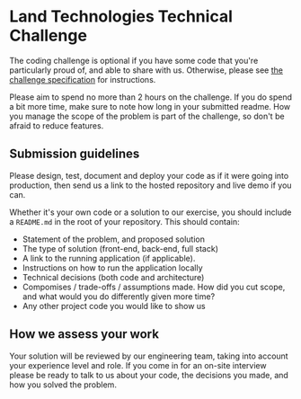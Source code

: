 # Land Technologies Technical Challenge

The coding challenge is optional if you have some code that you're particularly proud of, and able to share with us. Otherwise, please see [the challenge specification](sold-price-map.md) for instructions.

Please aim to spend no more than 2 hours on the challenge. If you do spend a bit more time, make sure to note how long in your submitted readme. How you manage the scope of the problem is part of the challenge, so don't be afraid to reduce features.

## Submission guidelines

Please design, test, document and deploy your code as if it were going into production, then send us a link to the hosted repository and live demo if you can.

Whether it's your own code or a solution to our exercise, you should include a `README.md` in the root of your repository.
This should contain:

- Statement of the problem, and proposed solution
- The type of solution (front-end, back-end, full stack)
- A link to the running application (if applicable).
- Instructions on how to run the application locally
- Technical decisions (both code and architecture)
- Compomises / trade-offs / assumptions made. How did you cut scope, and what would you do differently given more time?
- Any other project code you would like to show us

## How we assess your work

Your solution will be reviewed by our engineering team, taking into account your experience level and role. If you come in for an on-site interview please be ready to talk to us about your code, the decisions you made, and how you solved the problem.